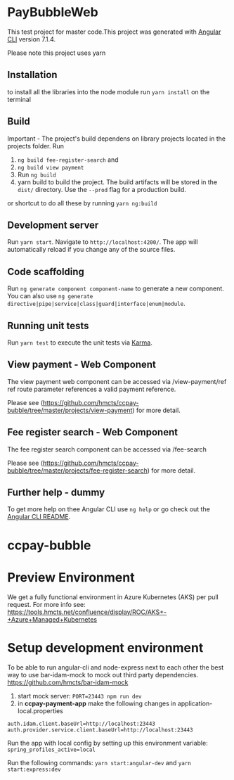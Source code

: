 # PayBubbleWeb

This test project for master code.This project was generated with [Angular CLI](https://github.com/angular/angular-cli) version 7.1.4.

Please note this project uses yarn

## Installation

to install all the libraries into the node module run `yarn install` on the terminal

## Build

Important - The project's build dependens on library projects located in the projects folder. 
Run 
  1. `ng build fee-register-search` and 
  2. `ng build view payment` 
  3. Run `ng build` 
  4. yarn build
  to build the project. The build artifacts will be stored in the `dist/` directory. Use the `--prod` flag for a production build.

  or shortcut to do all these by running `yarn ng:build`

## Development server

Run `yarn start`. Navigate to `http://localhost:4200/`. The app will automatically reload if you change any of the source files.

## Code scaffolding

Run `ng generate component component-name` to generate a new component. You can also use `ng generate directive|pipe|service|class|guard|interface|enum|module`.

## Running unit tests

Run `yarn test` to execute the unit tests via [Karma](https://karma-runner.github.io).

## View payment - Web Component

The view payment web component can be accessed via /view-payment/ref
ref route parameter references a valid payment reference.

Please see (https://github.com/hmcts/ccpay-bubble/tree/master/projects/view-payment) for more detail.

## Fee register search - Web Component

The fee register search component can be accessed via /fee-search

Please see (https://github.com/hmcts/ccpay-bubble/tree/master/projects/fee-register-search) for more detail.

## Further help - dummy

To get more help on thee Angular CLI use `ng help` or go check out the [Angular CLI README](https://github.com/angular/angular-cli/blob/master/README.md).
# ccpay-bubble


# Preview Environment
We get a fully functional environment in Azure Kubernetes (AKS) per pull request. For more info see: https://tools.hmcts.net/confluence/display/ROC/AKS+-+Azure+Managed+Kubernetes

# Setup development environment

To be able to run angular-cli and node-express next to each other the best way to use bar-idam-mock to mock out third party dependencies. https://github.com/hmcts/bar-idam-mock

1. start mock server: `PORT=23443 npm run dev`
2. in **ccpay-payment-app** make the following changes in application-local.properties

```
auth.idam.client.baseUrl=http://localhost:23443
auth.provider.service.client.baseUrl=http://localhost:23443
```  

   Run the app with local config by setting up this environment variable: `spring_profiles_active=local`


   Run the following commands: `yarn start:angular-dev` and `yarn start:express:dev`



